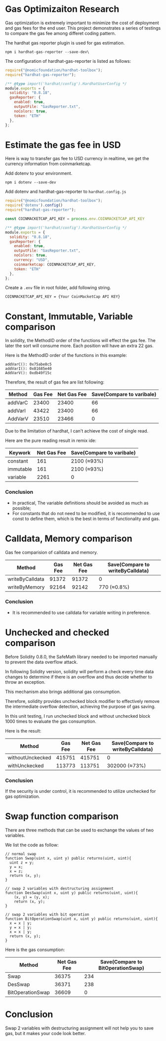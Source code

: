 # Gas Optimizaiton Research

Gas optimization is extremely important to minimize the cost of deployment and gas fees for the end user. 
This project demonstrates a series of testings to compare the gas fee among differet coding pattern.

The hardhat gas reporter plugin is used for gas estimation.

```shell
npm i hardhat-gas-reporter --save-dev\
```

The configuration of hardhat-gas-reporter is listed as follows:

```javascript
require("@nomicfoundation/hardhat-toolbox");
require("hardhat-gas-reporter");

/** @type import('hardhat/config').HardhatUserConfig */
module.exports = {
  solidity: "0.8.18",
  gasReporter: {
    enabled: true,
    outputFile: "GasReporter.txt",
    noColors: true,
    token: "ETH"
  },
};
```
# Estimate the gas fee in USD

Here is way to transfer gas fee to USD currency in realtime, we get the currency information from coinmarketcap.

Add dotenv to your environment.

```shell
npm i dotenv --save-dev
```
Add dotenv and hardhat-gas-reporter to `hardhat.config.js`

```javascript
require("@nomicfoundation/hardhat-toolbox");
require('dotenv').config()
require("hardhat-gas-reporter");

const COINMACKETCAP_API_KEY = process.env.COINMACKETCAP_API_KEY

/** @type import('hardhat/config').HardhatUserConfig */
module.exports = {
  solidity: "0.8.18",
  gasReporter: {
    enabled: true,
    outputFile: "GasReporter.txt",
    noColors: true,
    currency: "USD", 
    coinmarketcap: COINMACKETCAP_API_KEY,
    token: "ETH"
  },
};
```

Create a `.env` file in root folder, add following string.

```shell
COINMACKETCAP_API_KEY = {Your CoinMacketCap API KEY}
```

# Constant, Immutable, Variable comparison

In solidity, the MethodID order of the functions will effect the gas fee. 
The later the sort will consume more. Each position will have an extra 22 gas.

Here is the MethodID order of the functions in this example:

```
addVarC(): 0x75abe8c5
addVarI(): 0x81685e40
AddVarV(): 0xdb49f15c
```

Therefore, the result of gas fee are list following:

| Method  | Gas Fee | Net Gas Fee | Save(Compare to varibale) |
| ------- | ------- | ----------- | ------------------------- |
| addVarC | 23400   | 23400       | 66                        |
| addVarI | 43422   | 23400       | 66                        |
| AddVarV | 23510   | 23466       | 0                         |

Due to the limitation of hardhat, I can't achieve the cost of single read.

Here are the pure reading result in remix ide:

| Keywork   | Net Gas Fee | Save(Compare to varibale) |
| --------- | ----------- | ------------------------- |
| constant  | 161         | 2100 (≈93%)               |
| immutable | 161         | 2100 (≈93%)               |
| variable  | 2261        | 0                         |

### Conclusion
- In practical, The variable definitions should be avoided as much as possible;
- For constants that do not need to be modified, it is recommended to use const to define them, which is the best in terms of functionality and gas.

# Calldata, Memory comparison

Gas fee comparision of calldata and memory.

| Method          | Gas Fee | Net Gas Fee | Save(Compare to writeByCalldata) |
| --------------- | ------- | ----------- | -------------------------------- |
| writeByCalldata | 91372   | 91372       | 0                                |
| writeByMemory   | 92164   | 92142       | 770 (≈0.8%)                      |

### Conclusion
- It is recommended to use calldata for variable writing in preference.


# Unchecked and checked comparison

Before Solidity 0.8.0, the SafeMath library needed to be imported manually to prevent the data overflow attack.

In following Solidity version, solidity will perform a check every time data changes to determine if there is an overflow and thus decide whether to throw an exception.

This mechanism also brings additional gas consumption. 

Therefore, solidity provides unchecked block modifier to effectively remove the intermediate overflow detection, achieving the purpose of gas saving.

In this unit testing, I run unchecked block and without unchecked block 1000 times to evaluate the gas consumption.

Here is the result:

| Method           | Gas Fee | Net Gas Fee | Save(Compare to writeByCalldata) |
| ---------------- | ------- | ----------- | -------------------------------- |
| withoutUnckecked | 415751  | 415751      | 0                                |
| withUnckecked    | 113773  | 113751      | 302000 (≈73%)                    |

### Conclusion

If the security is under control, it is recommended to utilize unchecked for gas optimization.


# Swap function comparison

There are three methods that can be used to exchange the values of two variables.

We list the code as follow:

```solidity
// normal swap
function Swap(uint x, uint y) public returns(uint, uint){
  uint z = y;
  y = x;
  x = z;
  return (x, y);
}

// swap 2 variables with destructuring assignment
function DesSwap(uint x, uint y) public returns(uint, uint){
    (x, y) = (y, x);
    return (x, y);
}

// swap 2 variables with bit operation
function BitOperationSwap(uint x, uint y) public returns(uint, uint){
  x = x | y;
  y = x | y;
  x = x | y;
  return (x, y);
}
```

Here is the gas consumption:

| Method           | Net Gas Fee | Save(Compare to BitOperationSwap) |
| ---------------- | ----------- | --------------------------------- |
| Swap             | 36375       | 234                               |
| DesSwap          | 36371       | 238                               |
| BitOperationSwap | 36609       | 0                                 |

# Conclusion

Swap 2 variables with destructuring assignment will not help you to save gas, but it makes your code look better.